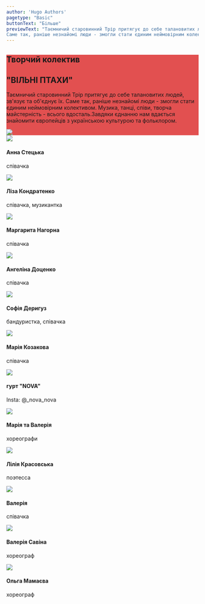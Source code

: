 ```yaml
---
author: 'Hugo Authors'
pagetype: "Basic"
buttonText: "Бiльше"
previewText: "Таємничий старовинний Трір притягує до себе талановитих людей, зв'язує та об'єднує їх. 
Саме так, раніше незнайомі люди - змогли стати єдиним неймовірним колективом."
---
```

<div class=' m-0 bg-fixed bg-cover'>
    <div style='background-color: rgba(220, 38, 38, 0.8)' class='py-8'>
        <div class='grid lg:grid-cols-2 3xl:gap-16 lg:gap-4 gap-2 mx-auto container px-7'>
        <div class='text-left  flex flex-col justify-center'>
        <h2 class='text-white text-3xl font-bold pt-4'>Творчий колектив</h2>
        <h2 class='uppercase text-4xl text-white font-bold py-4 mb-4'>
"ВІЛЬНІ ПТАХИ"</h2> 
        <p class='text-white py-4 text-xl text-justify'>Таємничий старовинний Трір притягує до себе талановитих людей, зв'язує та об'єднує їх. Саме так, раніше незнайомі люди - змогли стати єдиним неймовірним колективом. 
Музика, танці, співи, творча майстерність - всього вдосталь.Завдяки єднанню нам вдається знайомити європейців з українською культурою та фольклором.</p>
    </div>
    <div class='flex flex-col justify-center relative p-0'>
        <img src='/projectsImg/2.jpg' class='pb-2 md:w-full lg:w-full 3xl:w-full m-auto md:m-0 lg:m-0 3xl:m-0'>
    </div>
    </div>
    </div>
</div>
<div class='grid gap-4 justify-items-center 3xl:grid-cols-4 lg:grid-cols-3 md:grid-cols-2 m-4'>
    <div class='relative'>
        <img src='/aboutImg/ourTeam/e57edb_c4c7b5d8df4d466893f738a7badc7f6c_mv2.jpg'>
        <div class='absolute w-64 h-16 bg-white dark:bg-gray-800 bottom-0'>
            <h4 class='text-2xl p-2 '>Анна Стецька</h4>
            <p class='px-2 pb-2'>
співачка</p>
        </div>
    </div>
    <div class='relative'>
        <img src='/aboutImg/ourTeam/e57edb_edd0dfb565fc4493ac5177df5e1969ef_mv2.jpg'>
        <div class='absolute w-64 h-16 bg-white dark:bg-gray-800 bottom-0'>
            <h4 class='text-2xl p-2 '>Ліза Кондратенко</h4>
            <p class='px-2 pb-2'>
співачка, музикантка</p>
        </div>
    </div>
     <div class='relative'>
        <img src='/projectsImg/margarita_nagorna2.jpg'>
        <div class='absolute w-64 h-16 bg-white dark:bg-gray-800 bottom-0'>
            <h4 class='text-2xl p-2 '>Маргарита Нагорна</h4>
            <p class='px-2 pb-2'>
співачка</p>
        </div>
    </div>
      <div class='relative'>
        <img src='/projectsImg/angelina_dotsenko.jpg'>
        <div class='absolute w-64 h-16 bg-white dark:bg-gray-800 bottom-0'>
            <h4 class='text-2xl p-2 '>Ангеліна Доценко</h4>
            <p class='px-2 pb-2'>
співачка</p>
        </div>
    </div>
      <div class='relative'>
        <img src='/projectsImg/ sofia_derigus.jpg'>
        <div class='absolute w-64 h-16 bg-white dark:bg-gray-800 bottom-0'>
            <h4 class='text-2xl p-2 '>Софія Деригуз </h4>
            <p class='px-2 pb-2'>
бандуристка, співачка</p>
        </div>
    </div>
      <div class='relative'>
        <img src='/projectsImg/maria_kosakova.jpg'>
        <div class='absolute w-64 h-16 bg-white dark:bg-gray-800 bottom-0'>
            <h4 class='text-2xl p-2 '>Марія Козакова</h4>
            <p class='px-2 pb-2'>
співачка</p>
        </div>
    </div>
   <div class='relative'>
        <img src='/projectsImg/nova.jpg'>
        <div class='absolute w-64 h-16 bg-white dark:bg-gray-800 bottom-0'>
            <h4 class='text-2xl p-2 '>гурт "NOVA" </h4>
            <p class='px-2 pb-2'>
Insta: @_nova_nova</p>
        </div>
    </div>
     <div class='relative'>
        <img src='/projectsImg/valeria_maria.jpg'>
        <div class='absolute w-64 h-16 bg-white dark:bg-gray-800 bottom-0'>
            <h4 class='text-2xl p-2 '>Марія та Валерія </h4>
            <p class='px-2 pb-2'>
хореографи</p>
        </div>
    </div>
     <div class='relative'>
        <img src='/projectsImg/lilia_krasovska.jpg'>
        <div class='absolute w-64 h-16 bg-white dark:bg-gray-800 bottom-0'>
            <h4 class='text-2xl p-2 '>Лілія Красовська </h4>
            <p class='px-2 pb-2'>
поэтесса</p>
        </div>
    </div>
     <div class='relative'>
        <img src='/projectsImg/valeria.jpg'>
        <div class='absolute w-64 h-16 bg-white dark:bg-gray-800 bottom-0'>
            <h4 class='text-2xl p-2 '>Валерія </h4>
            <p class='px-2 pb-2'>
співачка</p>
        </div>
    </div>
    <div class='relative'>
        <img src='/aboutImg/ourTeam/e57edb_173d9fccc6ff4ff6ba22de462d892a90_mv2.jpg'>
        <div class='absolute w-64 h-16 bg-white dark:bg-gray-800 bottom-0'>
            <h4 class='text-2xl p-2 '>Валерія Савіна</h4>
            <p class='px-2 pb-2'>
хореограф</p>
        </div>
    </div>
    <div class='relative'>
        <img src='/aboutImg/ourTeam/e57edb_3dc08f9fce1e4134b1ac53b52c20ddca_mv2.jpg'>
        <div class='absolute w-64 h-16 bg-white dark:bg-gray-800 bottom-0'>
            <h4 class='text-2xl p-2 '>Ольга Мамаєва</h4>
            <p class='px-2 pb-2'>
хореограф</p>
        </div>
    </div>
</div>
     
